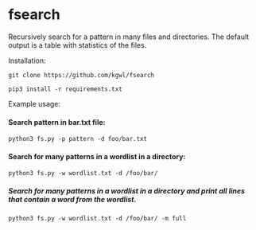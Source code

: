 # fsearch

Recursively search for a pattern in many files and directories. The default output is a table with statistics of the files.

Installation:

```
git clone https://github.com/kgwl/fsearch

pip3 install -r requirements.txt
```


Example usage:

#### Search pattern in bar.txt file:
```
python3 fs.py -p pattern -d foo/bar.txt
```

#### Search for many patterns in a wordlist in a directory:
```
python3 fs.py -w wordlist.txt -d /foo/bar/
```

##### Search for many patterns in a wordlist in a directory and print all lines that contain a word from the wordlist.
```
python3 fs.py -w wordlist.txt -d /foo/bar/ -m full
```
